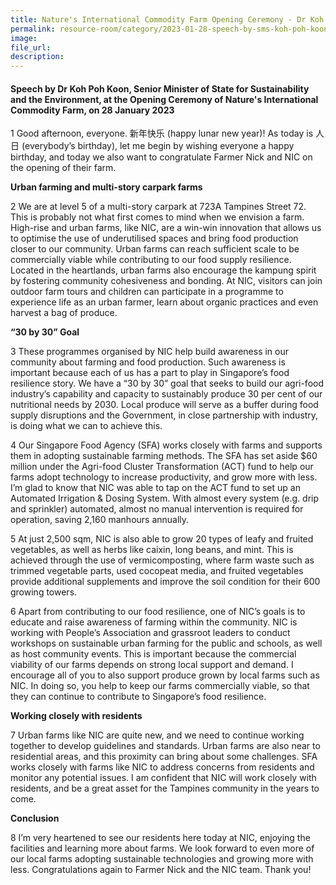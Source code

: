 ```yaml
---
title: Nature's International Commodity Farm Opening Ceremony - Dr Koh Poh Koon
permalink: resource-room/category/2023-01-28-speech-by-sms-koh-poh-koon-at-launch-of-NIC-farm
image:
file_url:
description:
---
```


#### Speech by Dr Koh Poh Koon, Senior Minister of State for Sustainability and the Environment, at the Opening Ceremony of Nature's International Commodity Farm, on 28 January 2023

1 Good afternoon, everyone. 新年快乐 (happy lunar new year)! As today is 人日 (everybody’s birthday), let me begin by wishing everyone a happy birthday, and today we also want to congratulate Farmer Nick and NIC on the opening of their farm.   

**Urban farming and multi-story carpark farms**

2 We are at level 5 of a multi-story carpark at 723A Tampines Street 72. This is probably not what first comes to mind when we envision a farm. High-rise and urban farms, like NIC, are a win-win innovation that allows us to optimise the use of underutilised spaces and bring food production closer to our community. Urban farms can reach sufficient scale to be commercially viable while contributing to our food supply resilience. Located in the heartlands, urban farms also encourage the kampung spirit by fostering community cohesiveness and bonding. At NIC, visitors can join outdoor farm tours and children can participate in a programme to experience life as an urban farmer, learn about organic practices and even harvest a bag of produce.  

**“30 by 30” Goal** 

3	These programmes organised by NIC help build awareness in our community about farming and food production. Such awareness is important because each of us has a part to play in Singapore’s food resilience story. We have a “30 by 30” goal that seeks to build our agri-food industry’s capability and capacity to sustainably produce 30 per cent of our nutritional needs by 2030. Local produce will serve as a buffer during food supply disruptions and the Government, in close partnership with industry, is doing what we can to achieve this. 

4	Our Singapore Food Agency (SFA) works closely with farms and supports them in adopting sustainable farming methods. The SFA has set aside $60 million under the Agri-food Cluster Transformation (ACT) fund to help our farms adopt technology to increase productivity, and grow more with less. I’m glad to know that NIC was able to tap on the ACT fund to set up an Automated Irrigation & Dosing System. With almost every system (e.g. drip and sprinkler) automated, almost no manual intervention is required for operation, saving 2,160 manhours annually.  

5	At just 2,500 sqm, NIC is also able to grow 20 types of leafy and fruited vegetables, as well as herbs like caixin, long beans, and mint. This is achieved through the use of vermicomposting, where farm waste such as trimmed vegetable parts, used cocopeat media, and fruited vegetables provide additional supplements and improve the soil condition for their 600 growing towers.  

6	Apart from contributing to our food resilience, one of NIC’s goals is to educate and raise awareness of farming within the community. NIC is working with People’s Association and grassroot leaders to conduct workshops on sustainable urban farming for the public and schools, as well as host community events. This is important because the commercial viability of our farms depends on strong local support and demand. I encourage all of you to also support produce grown by local farms such as NIC. In doing so, you help to keep our farms commercially viable, so that they can continue to contribute to Singapore’s food resilience.   

**Working closely with residents**

7	Urban farms like NIC are quite new, and we need to continue working together to develop guidelines and standards. Urban farms are also near to residential areas, and this proximity can bring about some challenges. SFA works closely with farms like NIC to address concerns from residents and monitor any potential issues. I am confident that NIC will work closely with residents, and be a great asset for the Tampines community in the years to come.  

**Conclusion** 

8	I’m very heartened to see our residents here today at NIC, enjoying the facilities and learning more about farms. We look forward to even more of our local farms adopting sustainable technologies and growing more with less. Congratulations again to Farmer Nick and the NIC team. Thank you!  
